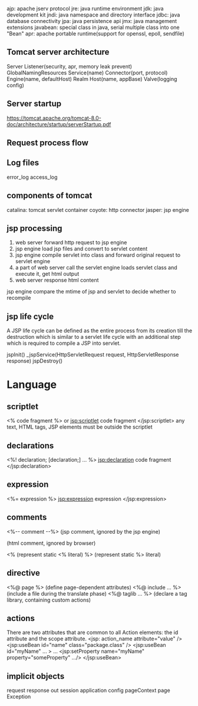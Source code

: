 ajp: apache jserv protocol
jre: java runtime environment
jdk: java development kit
jndi: java namespace and directory interface
jdbc: java database connectivity
jpa: java persistence api
jmx: java management extensions
javabean: special class in java, serial multiple class into one "Bean" 
apr: apache portable runtime(support for openssl, epoll, sendfile)


## Tomcat server architecture
Server
    Listener(security, apr, memory leak prevent)
    GlobalNamingResources
    Service(name)
        Connector(port, protocol)
        Engine(name, defaultHost)
            Realm
            Host(name, appBase)
                Valve(logging config)

## Server startup
https://tomcat.apache.org/tomcat-8.0-doc/architecture/startup/serverStartup.pdf

## Request process flow

## Log files
error_log
access_log

## components of tomcat
catalina: tomcat servlet container
coyote: http connector
jasper: jsp engine


## jsp processing
1. web server forward http request to jsp engine
2. jsp engine load jsp files and convert to servlet content
3. jsp engine compile servlet into class and forward original request 
    to servlet engine
4. a part of web server call the servlet engine loads servlet class and 
    execute it, get html output
5. web server response html content

jsp engine compare the mtime of jsp and servlet to decide whether to recompile 

## jsp life cycle
A JSP life cycle can be defined as the entire process from its creation till the destruction which is similar to a servlet life cycle with an additional step which is required to compile a JSP into servlet.

jspInit()
_jspService(HttpServletRequest request,
            HttpServletResponse response)
jspDestroy()

# Language 

## scriptlet
<% code fragment %> or <jsp:scriptlet> code fragment </jsp:scriptlet>
any text, HTML tags, JSP elements must be outside the scriptlet
## declarations
<%! declaration; [declaration;] ... %>
<jsp:declaration> code fragment </jsp:declaration>

## expression
<%= expression %>
<jsp:expression> expression </jsp:expression>

## comments
<%-- comment --%> (jsp comment, ignored by the jsp engine)
<!-- comment --> (html comment, ignored by browser)
<\% (represent static <% literal)
%\> (represent static %> literal)

## directive
<%@ page %> (define page-dependent attributes)
<%@ include ... %> (include a file during the translate phase)
<%@ taglib ... %> (declare a tag library, containing custom actions)

## actions
There are two attributes that are common to all Action elements: the id attribute and the scope attribute.
<jsp: action_name  attribute="value" />
<jsp:useBean id="name" class="package.class" />
<jsp:useBean id="myName" ... >
...
   <jsp:setProperty name="myName" property="someProperty" .../>
</jsp:useBean>

## implicit objects
request
response
out
session
application
config
pageContext
page
Exception
